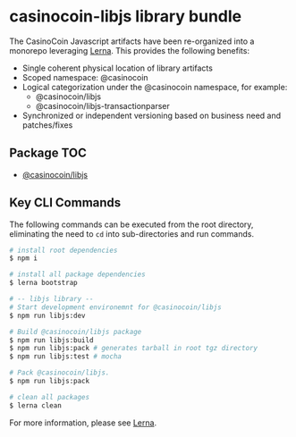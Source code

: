 # casinocoin-libjs library bundle

The CasinoCoin Javascript artifacts have been re-organized into a monorepo leveraging [Lerna](https://github.com/lerna/lerna). This provides the following benefits:

* Single coherent physical location of library artifacts
* Scoped namespace: @casinocoin
* Logical categorization under the @casinocoin namespace, for example:
  * @casinocoin/libjs
  * @casinocoin/libjs-transactionparser
* Synchronized or independent versioning based on business need and patches/fixes

## Package TOC

* [@casinocoin/libjs](/packages/libjs/README.md)

## Key CLI Commands

The following commands can be executed from the root directory, eliminating the need to `cd` into sub-directories and run commands.

```bash
# install root dependencies
$ npm i

# install all package dependencies
$ lerna bootstrap

# -- libjs library --
# Start development environemnt for @casinocoin/libjs
$ npm run libjs:dev

# Build @casinocoin/libjs package
$ npm run libjs:build
$ npm run libjs:pack # generates tarball in root tgz directory
$ npm run libjs:test # mocha

# Pack @casinocoin/libjs.
$ npm run libjs:pack

# clean all packages
$ lerna clean
```

For more information, please see [Lerna](https://github.com/lerna/lerna).
